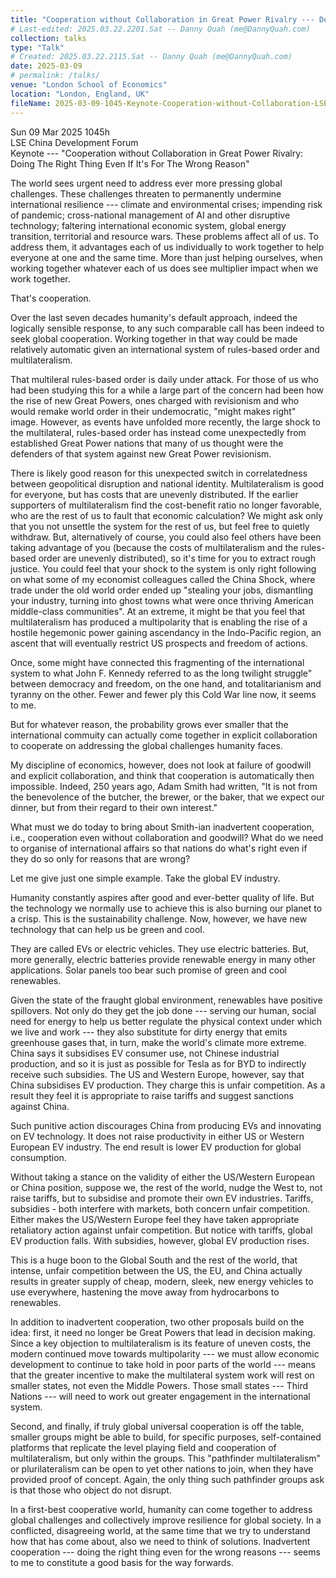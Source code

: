 ```yaml
---
title: "Cooperation without Collaboration in Great Power Rivalry --- Doing the Right Thing Even if It's for the Wrong Reason"
# Last-edited: 2025.03.22.2201.Sat -- Danny Quah (me@DannyQuah.com)
collection: talks
type: "Talk"
# Created: 2025.03.22.2115.Sat -- Danny Quah (me@DannyQuah.com)
date: 2025-03-09
# permalink: /talks/
venue: "London School of Economics"
location: "London, England, UK"
fileName: 2025-03-09-1045-Keynote-Cooperation-without-Collaboration-LSE-CDF.md
---
```

Sun 09 Mar 2025 1045h  
LSE China Development Forum  
Keynote --- "Cooperation without Collaboration in Great Power Rivalry:  Doing The Right Thing Even If It's For The Wrong Reason"  

The world sees urgent need to address ever more pressing global challenges.  These challenges threaten to permanently undermine international resilience --- climate and environmental crises; impending risk of pandemic; cross-national management of AI and other disruptive technology; faltering international economic system, global energy transition, territorial and resource wars.  These problems affect all of us. To address them, it advantages each of us individually to work together to help everyone at one and the same time. More than just helping ourselves, when working together whatever each of us does see multiplier impact when we work together.  

That's cooperation.  

Over the last seven decades humanity's default approach, indeed the logically sensible response, to any such comparable call has been indeed to seek global cooperation.  Working together in that way could be made relatively automatic given an international system of rules-based order and multilateralism.  

That multileral rules-based order is daily under attack.  For those of us who had been studying this for a while a large part of the concern had been how the rise of new Great Powers, ones charged with revisionism and who would remake world order in their undemocratic, "might makes right" image.  However, as events have unfolded more recently, the large shock to the multilateral, rules-based order has instead come unexpectedly from established Great Power nations that many of us thought were the defenders of that system against new Great Power revisionism.  

There is likely good reason for this unexpected switch in correlatedness between geopolitical disruption and national identity.  Multilateralism is good for everyone, but has costs that are unevenly distributed.  If the earlier supporters of multilateralism find the cost-benefit ratio no longer favorable, who are the rest of us to fault that economic calculation?  We might ask only that you not unsettle the system for the rest of us, but feel free to quietly withdraw.  But, alternatively of course, you could also feel others have been taking advantage of you (because the costs of multilateralism and the rules-based order are unevenly distributed), so it's time for you to extract rough justice.  You could feel that your shock to the system is only right following on what some of my economist colleagues called the China Shock, where trade under the old world order ended up "stealing your jobs, dismantling your industry, turning into ghost towns what were once thriving American middle-class communities".  At an extreme, it might be that you feel that multilateralism has produced a multipolarity that is enabling the rise of a hostile hegemonic power gaining ascendancy in the Indo-Pacific region, an ascent that will eventually restrict US prospects and freedom of actions.  

Once, some might have connected this fragmenting of the international system to what John F. Kennedy referred to as the long twilight struggle" between democracy and freedom, on the one hand, and totalitarianism and tyranny on the other.  Fewer and fewer ply this Cold War line now, it seems to me.  

But for whatever reason, the probability grows ever smaller that the international commuity can actually come together in explicit collaboration to cooperate on addressing the global challenges humanity faces.  

My discipline of economics, however, does not look at failure of goodwill and explicit collaboration, and think that cooperation is automatically then impossible.  Indeed, 250 years ago, Adam Smith had written, "It is not from the benevolence of the butcher, the brewer, or the baker, that we expect our dinner, but from their regard to their own interest."  

What must we do today to bring about Smith-ian inadvertent cooperation, i.e., cooperation even without collaboration and goodwill?  What do we need to organise of international affairs so that nations do what's right even if they do so only for reasons that are wrong?  

Let me give just one simple example.  Take the global EV industry.  

Humanity constantly aspires after good and ever-better quality of life. But the technology we normally use to achieve this is also burning our planet to a crisp.  This is the sustainability challenge.   Now, however, we have new technology that can help us be green and cool. 

They are called EVs or electric vehicles.  They use electric batteries.  But, more generally, electric batteries provide renewable energy in many other applications.  Solar panels too bear such promise of green and cool renewables.

Given the state of the fraught global environment, renewables have positive spillovers.  Not only do they get the job done --- serving our human, social need for energy to help us better regulate the physical context under which we live and work --- they also substitute for dirty energy that emits greenhouse gases that, in turn, make the world's climate more extreme. 
China says it subsidises EV consumer use, not Chinese industrial production, and so it is just as possible for Tesla as for BYD to indirectly receive such subsidies.  The US and Western Europe, however, say that China subsidises EV production.  They charge this is unfair competition.  As a result they feel it is appropriate to raise tariffs and suggest sanctions against China.  

Such punitive action discourages China from producing EVs and innovating on EV technology.  It does not raise productivity in either US or Western European EV industry.  The end result is lower EV production for global consumption.

Without taking a stance on the validity of either the US/Western European or China position, suppose we, the rest of the world, nudge the West to, not raise tariffs, but to subsidise and promote their own EV industries.  Tariffs, subsidies - both interfere with markets, both concern unfair competition.  Either makes the US/Western Europe feel they have taken appropriate retaliatory action against unfair competition.  But notice with tariffs, global EV production falls.  With subsidies, however, global EV production rises.  

This is a huge boon to the Global South and the rest of the world, that intense, unfair competition between the US, the EU, and China actually results in greater supply of cheap, modern, sleek, new energy vehicles to use everywhere, hastening the move away from hydrocarbons to renewables.

In addition to inadvertent cooperation, two other proposals build on the idea:  first, it need no longer be Great Powers that lead in decision making.  Since a key objection to multilateralism is its feature of uneven costs, the modern continued move towards multipolarity --- we must allow economic development to continue to take hold in poor parts of the world --- means that the greater incentive to make the multilateral system work will rest on smaller states, not even the Middle Powers.  Those small states --- Third Nations --- will need to work out greater engagement in the international system.  

Second, and finally, if truly global universal cooperation is off the table, smaller groups might be able to build, for specific purposes, self-contained platforms that replicate the level playing field and cooperation of multilateralism, but only within the groups.  This "pathfinder multilateralism" or plurilateralism can be open to yet other nations to join, when they have provided proof of concept.  Again, the only thing such pathfinder groups ask is that those who object do not disrupt.  

In a first-best cooperative world, humanity can come together to address global challenges and collectively improve resilience for global society.  In a conflicted, disagreeing world, at the same time that we try to understand how that has come about, also we need to think of solutions.  Inadvertent cooperation --- doing the right thing even for the wrong reasons --- seems to me to constitute a good basis for the way forwards.  

<!---
   Invisible section // 2025-03-09-1045-Keynote-Cooperation-without-Collaboration-LSE-CDF.md
-->

